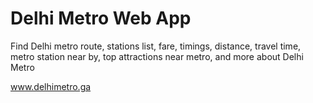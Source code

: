# Delhi Metro Web App
Find Delhi metro route, stations list, fare, timings, distance, travel time, metro station near by, top attractions near metro, and more about Delhi Metro

www.delhimetro.ga
